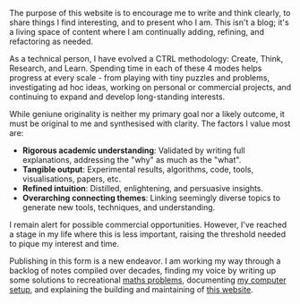 The purpose of this website is to encourage me to write and think clearly, to share things I find interesting, and to present who I am. This isn't a blog; it's a living space of content where I am continually adding, refining, and refactoring as needed.

As a technical person, I have evolved a CTRL methodology: Create, Think, Research, and Learn. Spending time in each of these 4 modes helps progress at every scale - from playing with tiny puzzles and problems, investigating ad hoc ideas, working on personal or commercial projects, and continuing to expand and develop long-standing interests.

While geniune originality is neither my primary goal nor a likely outcome, it must be original to me and synthesised with clarity. The factors I value most are:

- **Rigorous academic understanding**: Validated by writing full explanations, addressing the "why" as much as the "what".
- **Tangible output**: Experimental results, algorithms, code, tools, visualisations, papers, etc.
- **Refined intuition**: Distilled, enlightening, and persuasive insights.
- **Overarching connecting themes**: Linking seemingly diverse topics to generate new tools, techniques, and understanding.

I remain alert for possible commercial opportunities. However, I've reached a stage in my life where this is less important, raising the threshold needed to pique my interest and time.

Publishing in this form is a new endeavor. I am working my way through a backlog of notes compiled over decades, finding my voice by writing up some solutions to recreational [maths problems](../maths-problems/index.html), documenting [my computer setup](../my-setup/index.html), and explaining the building and maintaining of [this website](../building-this-website/index.html).
